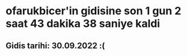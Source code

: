 # ofarukbicer'in gidisine son 1 gun 2 saat 43 dakika 38 saniye kaldi

## Gidis tarihi: 30.09.2022 :(